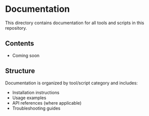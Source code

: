 # Documentation

This directory contains documentation for all tools and scripts in this repository.

## Contents

- Coming soon

## Structure

Documentation is organized by tool/script category and includes:
- Installation instructions
- Usage examples
- API references (where applicable)
- Troubleshooting guides